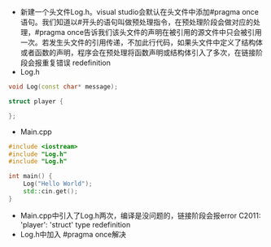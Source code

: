 - 新建一个头文件Log.h。visual studio会默认在头文件中添加#pragma once语句。我们知道以#开头的语句叫做预处理指令，在预处理阶段会做对应的处理，#pragma once告诉我们该头文件的声明在被引用的源文件中只会被引用一次。若发生头文件的引用传递，不加此行代码，如果头文件中定义了结构体或者函数的声明，程序会在预处理将函数声明或结构体引入了多次，在链接阶段会报重复错误 redefinition
- Log.h

```c++
void Log(const char* message);

struct player {

};
```

- Main.cpp

```c++
#include <iostream>
#include "Log.h"
#include "Log.h"

int main() {
	Log("Hello World");
	std::cin.get();
}
```

- Main.cpp中引入了Log.h两次，编译是没问题的，链接阶段会报error C2011: 'player': 'struct' type redefinition
- Log.h中加入 #pragma once解决
